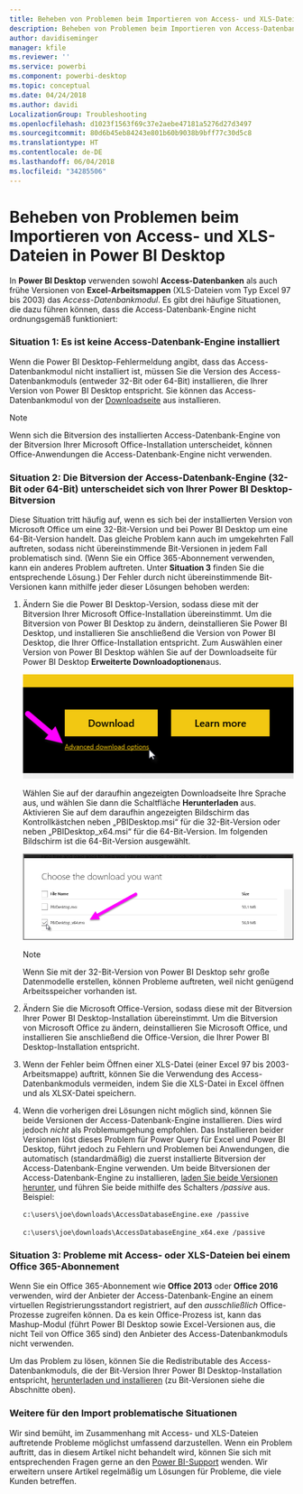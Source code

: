```yaml
---
title: Beheben von Problemen beim Importieren von Access- und XLS-Dateien in Power BI Desktop
description: Beheben von Problemen beim Importieren von Access-Datenbanken und XLS-Tabellen in Power BI Desktop und Power Query
author: davidiseminger
manager: kfile
ms.reviewer: ''
ms.service: powerbi
ms.component: powerbi-desktop
ms.topic: conceptual
ms.date: 04/24/2018
ms.author: davidi
LocalizationGroup: Troubleshooting
ms.openlocfilehash: d1023f1563f69c37e2aebe47181a5276d27d3497
ms.sourcegitcommit: 80d6b45eb84243e801b60b9038b9bff77c30d5c8
ms.translationtype: HT
ms.contentlocale: de-DE
ms.lasthandoff: 06/04/2018
ms.locfileid: "34285506"
---
```

# <a name="resolve-issues-importing-access-and-xls-files-in-power-bi-desktop"></a>Beheben von Problemen beim Importieren von Access- und XLS-Dateien in Power BI Desktop
In **Power BI Desktop** verwenden sowohl **Access-Datenbanken** als auch frühe Versionen von **Excel-Arbeitsmappen** (XLS-Dateien vom Typ Excel 97 bis 2003) das *Access-Datenbankmodul*. Es gibt drei häufige Situationen, die dazu führen können, dass die Access-Datenbank-Engine nicht ordnungsgemäß funktioniert:

### <a name="situation-1-no-access-database-engine-installed"></a>Situation 1: Es ist keine Access-Datenbank-Engine installiert
Wenn die Power BI Desktop-Fehlermeldung angibt, dass das Access-Datenbankmodul nicht installiert ist, müssen Sie die Version des Access-Datenbankmoduls (entweder 32-Bit oder 64-Bit) installieren, die Ihrer Version von Power BI Desktop entspricht. Sie können das Access-Datenbankmodul von der [Downloadseite](http://www.microsoft.com/en-us/download/details.aspx?id=13255) aus installieren.

>[!NOTE]
>Wenn sich die Bitversion des installierten Access-Datenbank-Engine von der Bitversion Ihrer Microsoft Office-Installation unterscheidet, können Office-Anwendungen die Access-Datenbank-Engine nicht verwenden.

### <a name="situation-2-the-access-database-engine-bit-version-32-bit-or-64-bit-is-different-from-your-power-bi-desktop-bit-version"></a>Situation 2: Die Bitversion der Access-Datenbank-Engine (32-Bit oder 64-Bit) unterscheidet sich von Ihrer Power BI Desktop-Bitversion
Diese Situation tritt häufig auf, wenn es sich bei der installierten Version von Microsoft Office um eine 32-Bit-Version und bei Power BI Desktop um eine 64-Bit-Version handelt. Das gleiche Problem kann auch im umgekehrten Fall auftreten, sodass nicht übereinstimmende Bit-Versionen in jedem Fall problematisch sind. (Wenn Sie ein Office 365-Abonnement verwenden, kann ein anderes Problem auftreten. Unter **Situation 3** finden Sie die entsprechende Lösung.) Der Fehler durch nicht übereinstimmende Bit-Versionen kann mithilfe jeder dieser Lösungen behoben werden:

1. Ändern Sie die Power BI Desktop-Version, sodass diese mit der Bitversion Ihrer Microsoft Office-Installation übereinstimmt. Um die Bitversion von Power BI Desktop zu ändern, deinstallieren Sie Power BI Desktop, und installieren Sie anschließend die Version von Power BI Desktop, die Ihrer Office-Installation entspricht. Zum Auswählen einer Version von Power BI Desktop wählen Sie auf der Downloadseite für Power BI Desktop **Erweiterte Downloadoptionen**aus.
   
   ![](media/desktop-access-database-errors/desktop-access-errors-1.png)
   
   Wählen Sie auf der daraufhin angezeigten Downloadseite Ihre Sprache aus, und wählen Sie dann die Schaltfläche **Herunterladen** aus. Aktivieren Sie auf dem daraufhin angezeigten Bildschirm das Kontrollkästchen neben „PBIDesktop.msi“ für die 32-Bit-Version oder neben „PBIDesktop_x64.msi“ für die 64-Bit-Version. Im folgenden Bildschirm ist die 64-Bit-Version ausgewählt.
   
   ![](media/desktop-access-database-errors/desktop-access-errors-2.png)
   
   >[!NOTE]
   >Wenn Sie mit der 32-Bit-Version von Power BI Desktop sehr große Datenmodelle erstellen, können Probleme auftreten, weil nicht genügend Arbeitsspeicher vorhanden ist.
2. Ändern Sie die Microsoft Office-Version, sodass diese mit der Bitversion Ihrer Power BI Desktop-Installation übereinstimmt. Um die Bitversion von Microsoft Office zu ändern, deinstallieren Sie Microsoft Office, und installieren Sie anschließend die Office-Version, die Ihrer Power BI Desktop-Installation entspricht.
3. Wenn der Fehler beim Öffnen einer XLS-Datei (einer Excel 97 bis 2003-Arbeitsmappe) auftritt, können Sie die Verwendung des Access-Datenbankmoduls vermeiden, indem Sie die XLS-Datei in Excel öffnen und als XLSX-Datei speichern.
4. Wenn die vorherigen drei Lösungen nicht möglich sind, können Sie beide Versionen der Access-Datenbank-Engine installieren. Dies wird jedoch *nicht* als Problemumgehung empfohlen. Das Installieren beider Versionen löst dieses Problem für Power Query für Excel und Power BI Desktop, führt jedoch zu Fehlern und Problemen bei Anwendungen, die automatisch (standardmäßig) die zuerst installierte Bitversion der Access-Datenbank-Engine verwenden. Um beide Bitversionen der Access-Datenbank-Engine zu installieren, [laden Sie beide Versionen herunter](http://www.microsoft.com/en-us/download/details.aspx?id=13255), und führen Sie beide mithilfe des Schalters */passive* aus. Beispiel:
   
       c:\users\joe\downloads\AccessDatabaseEngine.exe /passive
   
       c:\users\joe\downloads\AccessDatabaseEngine_x64.exe /passive

### <a name="situation-3-trouble-using-access-or-xls-files-with-an-office-365-subscription"></a>Situation 3: Probleme mit Access- oder XLS-Dateien bei einem Office 365-Abonnement
Wenn Sie ein Office 365-Abonnement wie **Office 2013** oder **Office 2016** verwenden, wird der Anbieter der Access-Datenbank-Engine an einem virtuellen Registrierungsstandort registriert, auf den *ausschließlich* Office-Prozesse zugreifen können. Da es kein Office-Prozess ist, kann das Mashup-Modul (führt Power BI Desktop sowie Excel-Versionen aus, die nicht Teil von Office 365 sind) den Anbieter des Access-Datenbankmoduls nicht verwenden.

Um das Problem zu lösen, können Sie die Redistributable des Access-Datenbankmoduls, die der Bit-Version Ihrer Power BI Desktop-Installation entspricht, [herunterladen und installieren](http://www.microsoft.com/en-us/download/details.aspx?id=13255) (zu Bit-Versionen siehe die Abschnitte oben).

### <a name="other-situations-that-cause-import-issues"></a>Weitere für den Import problematische Situationen
Wir sind bemüht, im Zusammenhang mit Access- und XLS-Dateien auftretende Probleme möglichst umfassend darzustellen. Wenn ein Problem auftritt, das in diesem Artikel nicht behandelt wird, können Sie sich mit entsprechenden Fragen gerne an den [Power BI-Support](https://powerbi.microsoft.com/support/) wenden. Wir erweitern unsere Artikel regelmäßig um Lösungen für Probleme, die viele Kunden betreffen.

